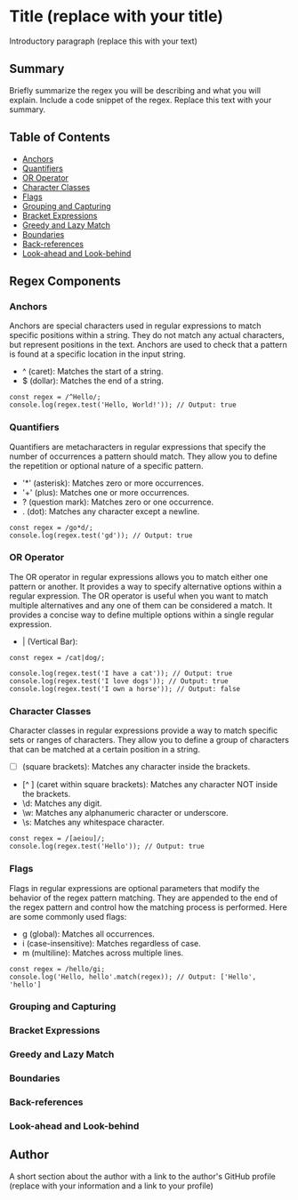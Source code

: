 # Title (replace with your title)

Introductory paragraph (replace this with your text)

## Summary

Briefly summarize the regex you will be describing and what you will explain. Include a code snippet of the regex. Replace this text with your summary.

## Table of Contents

- [Anchors](#anchors)
- [Quantifiers](#quantifiers)
- [OR Operator](#or-operator)
- [Character Classes](#character-classes)
- [Flags](#flags)
- [Grouping and Capturing](#grouping-and-capturing)
- [Bracket Expressions](#bracket-expressions)
- [Greedy and Lazy Match](#greedy-and-lazy-match)
- [Boundaries](#boundaries)
- [Back-references](#back-references)
- [Look-ahead and Look-behind](#look-ahead-and-look-behind)

## Regex Components

### Anchors

Anchors are special characters used in regular expressions to match specific positions within a string. They do not match any actual characters, but represent positions in the text. Anchors are used to check that a pattern is found at a specific location in the input string.

- ^ (caret): Matches the start of a string.
- $ (dollar): Matches the end of a string.

```
const regex = /^Hello/;
console.log(regex.test('Hello, World!')); // Output: true
```
### Quantifiers

Quantifiers are metacharacters in regular expressions that specify the number of occurrences a pattern should match. They allow you to define the repetition or optional nature of a specific pattern.

- '*' (asterisk): Matches zero or more occurrences.
- '+' (plus): Matches one or more occurrences.
- ? (question mark): Matches zero or one occurrence.
- . (dot): Matches any character except a newline.

```
const regex = /go*d/;
console.log(regex.test('gd')); // Output: true
```

### OR Operator

The OR operator in regular expressions allows you to match either one pattern or another. It provides a way to specify alternative options within a regular expression. The OR operator is useful when you want to match multiple alternatives and any one of them can be considered a match. It provides a concise way to define multiple options within a single regular expression.

- | (Vertical Bar):

```
const regex = /cat|dog/;

console.log(regex.test('I have a cat')); // Output: true
console.log(regex.test('I love dogs')); // Output: true
console.log(regex.test('I own a horse')); // Output: false
```

### Character Classes

Character classes in regular expressions provide a way to match specific sets or ranges of characters. They allow you to define a group of characters that can be matched at a certain position in a string.

- [ ] (square brackets): Matches any character inside the brackets.
- [^ ] (caret within square brackets): Matches any character NOT inside the brackets.
- \d: Matches any digit.
- \w: Matches any alphanumeric character or underscore.
- \s: Matches any whitespace character.

```
const regex = /[aeiou]/;
console.log(regex.test('Hello')); // Output: true
```

### Flags

Flags in regular expressions are optional parameters that modify the behavior of the regex pattern matching. They are appended to the end of the regex pattern and control how the matching process is performed. Here are some commonly used flags:

- g (global): Matches all occurrences.
- i (case-insensitive): Matches regardless of case.
- m (multiline): Matches across multiple lines.

```
const regex = /hello/gi;
console.log('Hello, hello'.match(regex)); // Output: ['Hello', 'hello']
```

### Grouping and Capturing

### Bracket Expressions

### Greedy and Lazy Match

### Boundaries

### Back-references

### Look-ahead and Look-behind

## Author

A short section about the author with a link to the author's GitHub profile (replace with your information and a link to your profile)
